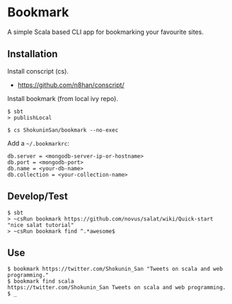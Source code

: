 # Bookmark

A simple Scala based CLI app for bookmarking your favourite sites.

## Installation

Install conscript (cs).

* https://github.com/n8han/conscript/

Install bookmark (from local ivy repo).

    $ sbt
    > publishLocal

    $ cs ShokuninSan/bookmark --no-exec

Add a `~/.bookmarkrc`:

    db.server = <mongodb-server-ip-or-hostname>
    db.port = <mongodb-port>
    db.name = <your-db-name>
    db.collection = <your-collection-name>

## Develop/Test

    $ sbt
    > ~csRun bookmark https://github.com/novus/salat/wiki/Quick-start "nice salat tutorial"
    > ~csRun bookmark find ^.*awesome$

## Use

    $ bookmark https://twitter.com/Shokunin_San "Tweets on scala and web programming."
    $ bookmark find scala
    https://twitter.com/Shokunin_San Tweets on scala and web programming.
    $ _